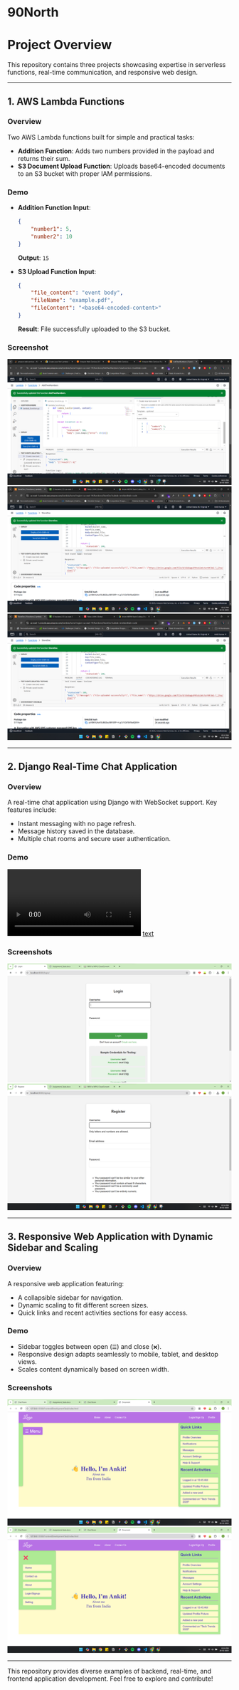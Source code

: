 # 90North
# Project Overview

This repository contains three projects showcasing expertise in serverless functions, real-time communication, and responsive web design.

---

## 1. AWS Lambda Functions

### Overview  
Two AWS Lambda functions built for simple and practical tasks:
- **Addition Function**: Adds two numbers provided in the payload and returns their sum.
- **S3 Document Upload Function**: Uploads base64-encoded documents to an S3 bucket with proper IAM permissions.

### Demo
- **Addition Function Input**:  
  ```json
  {
      "number1": 5,
      "number2": 10
  }
  ```
  **Output**: `15`

- **S3 Upload Function Input**:  
  ```json
  {
      "file_content": "event body",
      "fileName": "example.pdf",
      "fileContent": "<base64-encoded-content>"
  }
  ```
  **Result**: File successfully uploaded to the S3 bucket.

### Screenshot

![Addition Lambda Function](AddTwoNumberss.png) 
![S3 Document Upload Function](StoreADocSS.png)
![S3 Document Upload Function](StoreADocSS.png)

---

## 2. Django Real-Time Chat Application

### Overview  
A real-time chat application using Django with WebSocket support. Key features include:
- Instant messaging with no page refresh.
- Message history saved in the database.
- Multiple chat rooms and secure user authentication.

### Demo
<video controls src="2025-01-20 15-01-35.mp4" title="Title"></video>
[text](<../../../SR/2025-01-20 15-01-35.mkv>)

### Screenshots
![alt text](<Screenshot 2025-01-20 151420.png>) 
![alt text](<Screenshot 2025-01-20 151441.png>)

---

## 3. Responsive Web Application with Dynamic Sidebar and Scaling

### Overview  
A responsive web application featuring:
- A collapsible sidebar for navigation.
- Dynamic scaling to fit different screen sizes.
- Quick links and recent activities sections for easy access.

### Demo
- Sidebar toggles between open (`☰`) and close (`❌`).
- Responsive design adapts seamlessly to mobile, tablet, and desktop views.
- Scales content dynamically based on screen width.

### Screenshots
![alt text](<Screenshot 2025-01-20 150341.png>)
![alt text](<Screenshot 2025-01-20 150446.png>)

---

This repository provides diverse examples of backend, real-time, and frontend application development. Feel free to explore and contribute!

